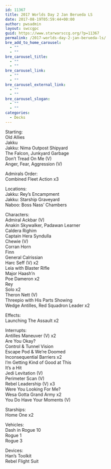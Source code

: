 ```yaml
---
id: 11367
title: 2017 Worlds Day 2 Jan Berueda LS
date: 2017-08-19T05:59:44+00:00
author: pwsadmin
layout: swccgpc
guid: https://www.starwarsccg.org/?p=11367
permalink: /2017-worlds-day-2-jan-berueda-ls/
bre_add_to_home_carousel:
  - ""
  - ""
bre_carousel_title:
  - ""
  - ""
bre_carousel_link:
  - ""
  - ""
bre_carousel_external_link:
  - ""
  - ""
bre_carousel_slogan:
  - ""
  - ""
categories:
  - Decks
---
```

Starting:  
Old Allies  
Jakku  
Jakku: Nima Outpost Shipyard  
The Falcon, Junkyard Garbage  
Don&#8217;t Tread On Me (V)  
Anger, Fear, Aggression (V)

Admirals Order:  
Combined Fleet Action x3

Locations:  
Jakku: Rey&#8217;s Encampment  
Jakku: Starship Graveyard  
Naboo: Boss Nass&#8217; Chambers

Characters:  
Admiral Ackbar (V)  
Anakin Skywalker, Padawan Learner  
Caldera Righim  
Captain Hera Syndulla  
Chewie (V)  
Corran Horn  
Finn  
General Calrissian  
Harc Seff (V) x2  
Leia with Blaster Rifle  
Major Haash&#8217;n  
Poe Dameron x2  
Rey  
Solo x2  
Theron Nett (V)  
Threepio with His Parts Showing  
Wedge Antilles, Red Squadron Leader x2

Effects:  
Launching The Assault x2

Interrupts:  
Antilles Maneuver (V) x2  
Are You Okay?  
Control & Tunnel Vision  
Escape Pod & We&#8217;re Doomed  
Inconsequential Barriers x2  
I&#8217;m Getting Kind of Good at This  
It&#8217;s a Hit  
Jedi Levitation (V)  
Perimeter Scan (V)  
Rebel Leadership (V) x3  
Were You Looking For Me?  
Wesa Gotta Grand Army x2  
You Do Have Your Moments (V)

Starships:  
Home One x2

Vehicles:  
Dash in Rogue 10  
Rogue 1  
Rogue 3

Devices:  
Han&#8217;s Toolkit  
Rebel Flight Suit